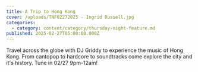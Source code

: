 ```yaml
---
title: A Trip to Hong Kong
cover: /uploads/TNF02272025 - Ingrid Russell.jpg
categories:
  - category: content/category/thursday-night-feature.md
published: 2025-02-27T05:00:00.000Z
---
```


Travel across the globe with DJ Griddy to experience the music of Hong Kong. From cantopop to hardcore to soundtracks come explore the city and it's history. Tune in 02/27 9pm-12am!

